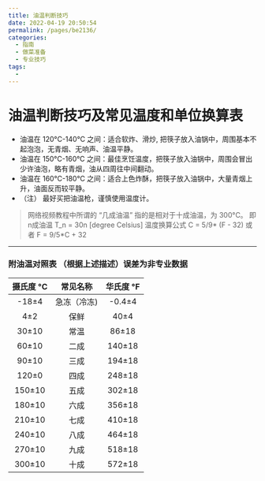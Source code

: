 ```yaml
---
title: 油温判断技巧
date: 2022-04-19 20:50:54
permalink: /pages/be2136/
categories:
  - 指南
  - 做菜准备
  - 专业技巧
tags:
  - 
---
```

# 油温判断技巧及常见温度和单位换算表

* 油温在 120&deg;C-140&deg;C 之间：适合软炸、滑炒, 把筷子放入油锅中，周围基本不起泡泡，无青烟、无响声、油温平静。
* 油温在 150&deg;C-160&deg;C 之间：最佳烹饪温度，把筷子放入油锅中，周围会冒出少许油泡，略有青烟，油从四周往中间翻动。
* 油温在 160&deg;C-180&deg;C 之间：适合上色炸酥，把筷子放入油锅中，大量青烟上升，油面反而较平静。
* （注） 最好买把油温枪，谨慎使用温度计。

> 网络视频教程中所谓的 “几成油温” 指的是相对于十成油温，为 300&deg;C。
> 即 n成油温 T_n = 30n [degree Celsius]
> 温度换算公式
> C = 5/9* (F - 32)
> 或者
> F = 9/5*C + 32

---
### 附油温对照表 （根据上述描述）误差为非专业数据

| 摄氏度 °C | 常见名称 | 华氏度 °F |
| :----: | :----: | :----: |
| -18±4 | 急冻（冷冻) | -0.4±4 |
| 4±2 | 保鲜 | 40±4 |
| 30±10 | 常温 | 86±18 |
| 60±10 | 二成 | 140±18 |
| 90±10 | 三成 | 194±18 |
| 120±0 | 四成 | 248±18 |
| 150±10 | 五成 | 302±18 |
| 180±10 | 六成 | 356±18 |
| 210±10 | 七成 | 410±18 |
| 240±10 | 八成 | 464±18 |
| 270±10 | 九成 | 518±18 |
| 300±10 | 十成 | 572±18 |

